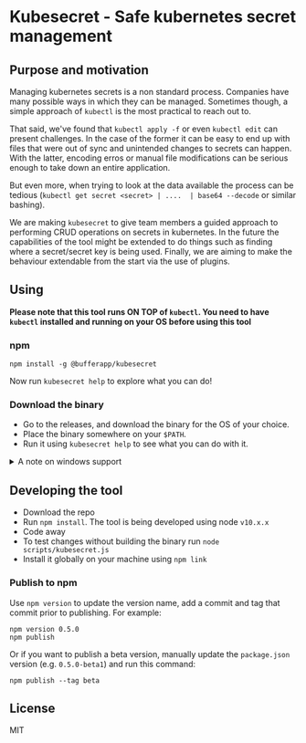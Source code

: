 # Kubesecret - Safe kubernetes secret management

## Purpose and motivation

Managing kubernetes secrets is a non standard process. Companies have many possible ways in which they can be managed. Sometimes though, a simple approach of `kubectl` is the most practical to reach out to.

That said, we've found that `kubectl apply -f` or even `kubectl edit` can present challenges. In the case of the former it can be easy to end up with files that were out of sync and unintended changes to secrets can happen. With the latter, encoding erros or manual file modifications can be serious enough to take down an entire application.

But even more, when trying to look at the data available the process can be tedious (`kubectl get secret <secret> | ....  | base64 --decode` or similar bashing).

We are making `kubesecret` to give team members a guided approach to performing CRUD operations on secrets in kubernetes. In the future the capabilities of the tool might be extended to do things such as finding where a secret/secret key is being used. Finally, we are aiming to make the behaviour extendable from the start via the use of plugins.

## Using

**Please note that this tool runs ON TOP of `kubectl`. You need to have `kubectl` installed and running on your OS before using this tool**

### npm

```
npm install -g @bufferapp/kubesecret
```

Now run `kubesecret help` to explore what you can do!

### Download the binary

* Go to the releases, and download the binary for the OS of your choice.
* Place the binary somewhere on your `$PATH`.
* Run it using `kubesecret help` to see what you can do with it.

<details>
<summary>A note on windows support</summary>
<p>

While Windows support is currently not supported, we'll be taking care to try and not introduce patterns that exclude windows. We make no guarantees and you are free to run `node_modules/pkg/lib-es5/bin.js -t node10-win-x64` to get yourself a Windows binary and test things out.

</p>
</details>

## Developing the tool

* Download the repo
* Run `npm install`. The tool is being developed using node `v10.x.x`
* Code away
* To test changes without building the binary run `node scripts/kubesecret.js`
* Install it globally on your machine using `npm link`

### Publish to npm

Use `npm version` to update the version name, add a commit and tag that commit prior to publishing.
For example:

```
npm version 0.5.0
npm publish
```

Or if you want to publish a beta version, manually update the `package.json` version
(e.g. `0.5.0-beta1`) and run this command:

```
npm publish --tag beta
```

## License

MIT
